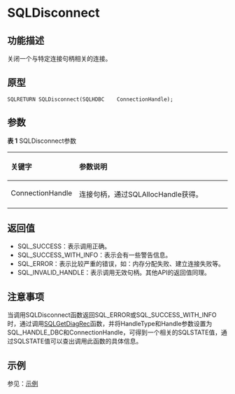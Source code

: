 # SQLDisconnect<a name="ZH-CN_TOPIC_0242371444"></a>

## 功能描述<a name="zh-cn_topic_0238272890_zh-cn_topic_0237120420_zh-cn_topic_0059778556_sf1f063f9cda741e3bddd12ffff9982ea"></a>

关闭一个与特定连接句柄相关的连接。

## 原型<a name="zh-cn_topic_0238272890_zh-cn_topic_0237120420_zh-cn_topic_0059778556_sa94159f087b8453d91742bd037a4dd23"></a>

```
SQLRETURN SQLDisconnect(SQLHDBC    ConnectionHandle);
```

## 参数<a name="zh-cn_topic_0238272890_zh-cn_topic_0237120420_zh-cn_topic_0059778556_sed5e3f43dc554fcf87bcc0319da72ef0"></a>

**表 1**  SQLDisconnect参数

<a name="zh-cn_topic_0238272890_zh-cn_topic_0237120420_zh-cn_topic_0059778556_tf92662a862a94bb8a2ea829cbf5f90af"></a>
<table><thead align="left"><tr id="zh-cn_topic_0238272890_zh-cn_topic_0237120420_zh-cn_topic_0059778556_r28fb5700eaa54698a4340424276b87f4"><th class="cellrowborder" valign="top" width="24.5%" id="mcps1.2.3.1.1"><p id="zh-cn_topic_0238272890_zh-cn_topic_0237120420_zh-cn_topic_0059778556_ac9627e06109f453bac21c00c96534d27"><a name="zh-cn_topic_0238272890_zh-cn_topic_0237120420_zh-cn_topic_0059778556_ac9627e06109f453bac21c00c96534d27"></a><a name="zh-cn_topic_0238272890_zh-cn_topic_0237120420_zh-cn_topic_0059778556_ac9627e06109f453bac21c00c96534d27"></a><strong id="zh-cn_topic_0238272890_zh-cn_topic_0237120420_zh-cn_topic_0059778556_a9e3d1cc49cc849e6a9dbfa5f277cc791"><a name="zh-cn_topic_0238272890_zh-cn_topic_0237120420_zh-cn_topic_0059778556_a9e3d1cc49cc849e6a9dbfa5f277cc791"></a><a name="zh-cn_topic_0238272890_zh-cn_topic_0237120420_zh-cn_topic_0059778556_a9e3d1cc49cc849e6a9dbfa5f277cc791"></a>关键字</strong></p>
</th>
<th class="cellrowborder" valign="top" width="75.5%" id="mcps1.2.3.1.2"><p id="zh-cn_topic_0238272890_zh-cn_topic_0237120420_zh-cn_topic_0059778556_a514195d887524d04b3ecee1f113764cb"><a name="zh-cn_topic_0238272890_zh-cn_topic_0237120420_zh-cn_topic_0059778556_a514195d887524d04b3ecee1f113764cb"></a><a name="zh-cn_topic_0238272890_zh-cn_topic_0237120420_zh-cn_topic_0059778556_a514195d887524d04b3ecee1f113764cb"></a><strong id="zh-cn_topic_0238272890_zh-cn_topic_0237120420_zh-cn_topic_0059778556_zh-cn_topic_0058965244_b447479391436"><a name="zh-cn_topic_0238272890_zh-cn_topic_0237120420_zh-cn_topic_0059778556_zh-cn_topic_0058965244_b447479391436"></a><a name="zh-cn_topic_0238272890_zh-cn_topic_0237120420_zh-cn_topic_0059778556_zh-cn_topic_0058965244_b447479391436"></a>参数说明</strong></p>
</th>
</tr>
</thead>
<tbody><tr id="zh-cn_topic_0238272890_zh-cn_topic_0237120420_zh-cn_topic_0059778556_r0a0928672b2646d0a261d3ef7e26b596"><td class="cellrowborder" valign="top" width="24.5%" headers="mcps1.2.3.1.1 "><p id="zh-cn_topic_0238272890_zh-cn_topic_0237120420_zh-cn_topic_0059778556_a80896ed0e4cc4f3fb5351a168f738731"><a name="zh-cn_topic_0238272890_zh-cn_topic_0237120420_zh-cn_topic_0059778556_a80896ed0e4cc4f3fb5351a168f738731"></a><a name="zh-cn_topic_0238272890_zh-cn_topic_0237120420_zh-cn_topic_0059778556_a80896ed0e4cc4f3fb5351a168f738731"></a>ConnectionHandle</p>
</td>
<td class="cellrowborder" valign="top" width="75.5%" headers="mcps1.2.3.1.2 "><p id="zh-cn_topic_0238272890_zh-cn_topic_0237120420_zh-cn_topic_0059778556_a701be46576314b7491c2cde0e48ada5b"><a name="zh-cn_topic_0238272890_zh-cn_topic_0237120420_zh-cn_topic_0059778556_a701be46576314b7491c2cde0e48ada5b"></a><a name="zh-cn_topic_0238272890_zh-cn_topic_0237120420_zh-cn_topic_0059778556_a701be46576314b7491c2cde0e48ada5b"></a>连接句柄，通过SQLAllocHandle获得。</p>
</td>
</tr>
</tbody>
</table>

## 返回值<a name="zh-cn_topic_0238272890_zh-cn_topic_0237120420_zh-cn_topic_0059778556_sec718cedec224638b6f21c68a66c165d"></a>

-   SQL\_SUCCESS：表示调用正确。
-   SQL\_SUCCESS\_WITH\_INFO：表示会有一些警告信息。
-   SQL\_ERROR：表示比较严重的错误，如：内存分配失败、建立连接失败等。
-   SQL\_INVALID\_HANDLE：表示调用无效句柄。其他API的返回值同理。

## 注意事项<a name="zh-cn_topic_0238272890_zh-cn_topic_0237120420_zh-cn_topic_0059778556_s62c3955fb6e942f58a6e780478d90554"></a>

当调用SQLDisconnect函数返回SQL\_ERROR或SQL\_SUCCESS\_WITH\_INFO时，通过调用[SQLGetDiagRec](SQLGetDiagRec.md)函数，并将HandleType和Handle参数设置为SQL\_HANDLE\_DBC和ConnectionHandle，可得到一个相关的SQLSTATE值，通过SQLSTATE值可以查出调用此函数的具体信息。

## 示例<a name="zh-cn_topic_0238272890_zh-cn_topic_0237120420_zh-cn_topic_0059778556_sb7797f4e64534d1f85c319d5433804d4"></a>

参见：[示例](示例-2.md)
